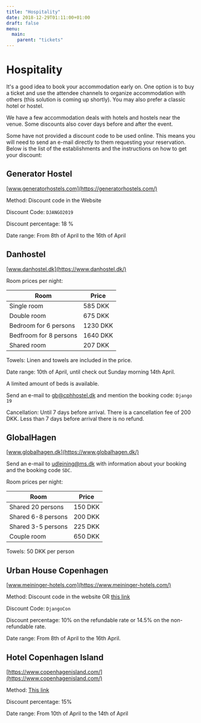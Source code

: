 ```yaml
---
title: "Hospitality"
date: 2018-12-29T01:11:00+01:00
draft: false
menu:
  main:
    parent: "tickets"
---
```


# Hospitality

It's a good idea to book your accommodation early on. One option is to buy a ticket and use the attendee channels to organize accommodation with others (this solution is coming up shortly). You may also prefer a classic hotel or hostel.

We have a few accommodation deals with hotels and hostels near the venue. Some discounts also cover days before and after the event.

Some have not provided a discount code to be used online. This means you will need to send an e-mail directly to them requesting your reservation. Below is the list of the establishments and the instructions on how to get your discount:

## Generator Hostel

[www.generatorhostels.com](https://generatorhostels.com/)

Method: Discount code in the Website

Discount Code: `DJANGO2019`

Discount percentage: 18 %

Date range: From 8th of April to the 16th of April

## Danhostel

[www.danhostel.dk](https://www.danhostel.dk/)

Room prices per night:

| Room | Price |
| ---- | ----- |
| Single room | 585 DKK |
| Double room | 675 DKK |
| Bedroom for 6 persons | 1230 DKK |
| Bedfroom for 8 persons | 1640 DKK |
| Shared room | 207 DKK |

Towels: Linen and towels are included in the price.

Date range: 10th of April, until check out Sunday morning 14th April.

A limited amount of beds is available.

Send an e-mail to [gb@cphhostel.dk](mailto:gb@cphhostel.dk) and mention the booking code: `Django 19`

Cancellation: Until 7 days before arrival. There is a cancellation fee of 200 DKK. Less than 7 days before arrival there is no refund.

## GlobalHagen

[www.globalhagen.dk](https://www.globalhagen.dk/)

Send an e-mail to [udlejning@ms.dk](mailto:udlejning@ms.dk) with information about your booking and the booking code `SDC`.

Room prices per night:

| Room | Price |
| ------- | ----- |
| Shared 20 persons | 150 DKK |
| Shared 6-8 persons | 200 DKK |
| Shared 3-5 persons | 225 DKK |
| Couple room | 650 DKK |

Towels: 50 DKK per person

## Urban House Copenhagen

[www.meininger-hotels.com](https://www.meininger-hotels.com/)

Method: Discount code in the website OR [this link](https://www.meininger-hotels.com/en/mews/?mewsEnterpriseId=cc6510a2-e304-414c-9ac2-6453badc9fb0&language=en-EN&mewsStart=2019-04-10&mewsEnd=2019-04-14&mewsVoucherCode=DjangoCon&utm_source=djangocon&utm_medium=referral&utm_content=bookinglink)

Discount Code: `DjangoCon`

Discount percentage: 10% on the refundable rate or 14.5% on the non-refundable rate.

Date range: From 8th of April to the 16th April.

## Hotel Copenhagen Island

[https://www.copenhagenisland.com/](https://www.copenhagenisland.com/)

Method: [This link](https://www.copenhagenisland.com/arpbe/web/en/login/73297099)

Discount percentage: 15%

Date range: From 10th of April to the 14th of April

